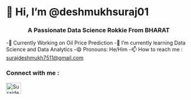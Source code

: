 <h1 align="cenetr"> 👋 Hi, I’m @deshmukhsuraj01 </h1>
<h3 align="center">  A Passionate Data Science Rokkie From BHARAT  </h3>


-📓 Currently Working on Oil Price Prediction
-🌱 I’m currently learning Data Science and Data Analytics
-😄 Pronouns: He/Him
-📫 How to reach me : surajdeshmukh7511@gmail.com

<h3 align="left">Connect with me :</h3>
<p align="left">
<a href="(https://www.linkedin.com/in/suraj-deahmukh-392878294/)" target="blank">
  <img align="center" src="https://raw.githubusercontent.com/rahuldkjain/github-profile-readme-generator/master/src/images/icons/Social/linked-in-alt.svg" alt="Surajdesjmukh" height="30" width="40" /></a>
</p>

